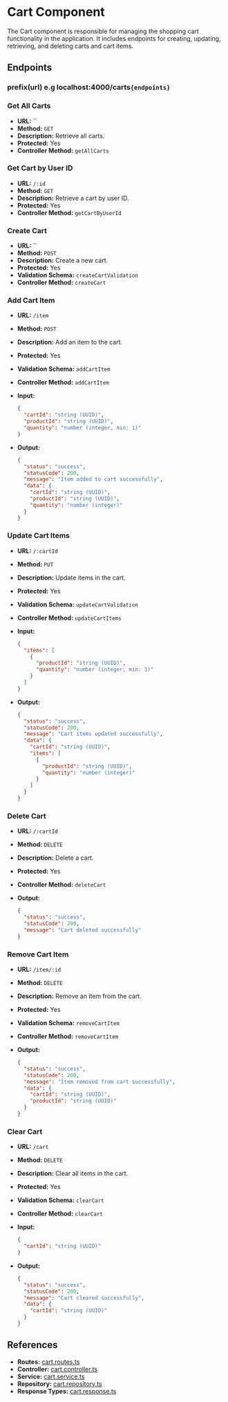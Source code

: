 # Cart Component

The Cart component is responsible for managing the shopping cart functionality in the application. It includes endpoints for creating, updating, retrieving, and deleting carts and cart items.

## Endpoints

### **prefix(url)** e.g localhost:4000/carts`{endpoints}`

### Get All Carts

- **URL:** ``
- **Method:** `GET`
- **Description:** Retrieve all carts.
- **Protected:** Yes
- **Controller Method:** `getAllCarts`

### Get Cart by User ID

- **URL:** `/:id`
- **Method:** `GET`
- **Description:** Retrieve a cart by user ID.
- **Protected:** Yes
- **Controller Method:** `getCartByUserId`

### Create Cart

- **URL:** ``
- **Method:** `POST`
- **Description:** Create a new cart.
- **Protected:** Yes
- **Validation Schema:** `createCartValidation`
- **Controller Method:** `createCart`

### Add Cart Item

- **URL:** `/item`
- **Method:** `POST`
- **Description:** Add an item to the cart.
- **Protected:** Yes
- **Validation Schema:** `addCartItem`
- **Controller Method:** `addCartItem`

- **Input:**

  ```json
  {
    "cartId": "string (UUID)",
    "productId": "string (UUID)",
    "quantity": "number (integer, min: 1)"
  }
  ```

- **Output:**
  ```json
  {
    "status": "success",
    "statusCode": 200,
    "message": "Item added to cart successfully",
    "data": {
      "cartId": "string (UUID)",
      "productId": "string (UUID)",
      "quantity": "number (integer)"
    }
  }
  ```

### Update Cart Items

- **URL:** `/:cartId`
- **Method:** `PUT`
- **Description:** Update items in the cart.
- **Protected:** Yes
- **Validation Schema:** `updateCartValidation`
- **Controller Method:** `updateCartItems`

- **Input:**

  ```json
  {
    "items": [
      {
        "productId": "string (UUID)",
        "quantity": "number (integer, min: 1)"
      }
    ]
  }
  ```

- **Output:**
  ```json
  {
    "status": "success",
    "statusCode": 200,
    "message": "Cart items updated successfully",
    "data": {
      "cartId": "string (UUID)",
      "items": [
        {
          "productId": "string (UUID)",
          "quantity": "number (integer)"
        }
      ]
    }
  }
  ```

### Delete Cart

- **URL:** `/:cartId`
- **Method:** `DELETE`
- **Description:** Delete a cart.
- **Protected:** Yes
- **Controller Method:** `deleteCart`

- **Output:**
  ```json
  {
    "status": "success",
    "statusCode": 200,
    "message": "Cart deleted successfully"
  }
  ```

### Remove Cart Item

- **URL:** `/item/:id`
- **Method:** `DELETE`
- **Description:** Remove an item from the cart.
- **Protected:** Yes
- **Validation Schema:** `removeCartItem`
- **Controller Method:** `removeCartItem`

- **Output:**
  ```json
  {
    "status": "success",
    "statusCode": 200,
    "message": "Item removed from cart successfully",
    "data": {
      "cartId": "string (UUID)",
      "productId": "string (UUID)"
    }
  }
  ```

### Clear Cart

- **URL:** `/cart`
- **Method:** `DELETE`
- **Description:** Clear all items in the cart.
- **Protected:** Yes
- **Validation Schema:** `clearCart`
- **Controller Method:** `clearCart`

- **Input:**

  ```json
  {
    "cartId": "string (UUID)"
  }
  ```

- **Output:**
  ```json
  {
    "status": "success",
    "statusCode": 200,
    "message": "Cart cleared successfully",
    "data": {
      "cartId": "string (UUID)"
    }
  }
  ```

## References

- **Routes:** [cart.routes.ts](./cart.routes.ts)
- **Controller:** [cart.controller.ts](./cart.controller.ts)
- **Service:** [cart.service.ts](./cart.service.ts)
- **Repository:** [cart.repository.ts](./cart.repository.ts)
- **Response Types:** [cart.response.ts](./cart.response.ts)
